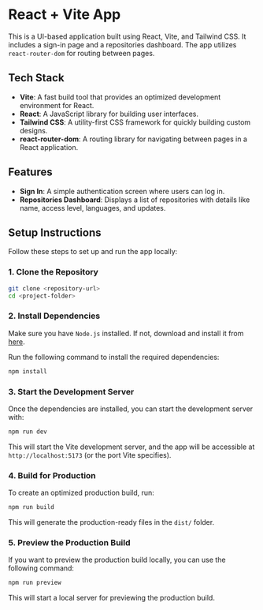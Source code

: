 
# React + Vite App

This is a UI-based application built using React, Vite, and Tailwind CSS. It includes a sign-in page and a repositories dashboard. The app utilizes `react-router-dom` for routing between pages.

## Tech Stack

- **Vite**: A fast build tool that provides an optimized development environment for React.
- **React**: A JavaScript library for building user interfaces.
- **Tailwind CSS**: A utility-first CSS framework for quickly building custom designs.
- **react-router-dom**: A routing library for navigating between pages in a React application.

## Features

- **Sign In**: A simple authentication screen where users can log in.
- **Repositories Dashboard**: Displays a list of repositories with details like name, access level, languages, and updates.

## Setup Instructions

Follow these steps to set up and run the app locally:

### 1. Clone the Repository

```bash
git clone <repository-url>
cd <project-folder>
```

### 2. Install Dependencies

Make sure you have `Node.js` installed. If not, download and install it from [here](https://nodejs.org/).

Run the following command to install the required dependencies:

```bash
npm install
```

### 3. Start the Development Server

Once the dependencies are installed, you can start the development server with:

```bash
npm run dev
```

This will start the Vite development server, and the app will be accessible at `http://localhost:5173` (or the port Vite specifies).

### 4. Build for Production

To create an optimized production build, run:

```bash
npm run build
```

This will generate the production-ready files in the `dist/` folder.

### 5. Preview the Production Build

If you want to preview the production build locally, you can use the following command:

```bash
npm run preview
```

This will start a local server for previewing the production build.


